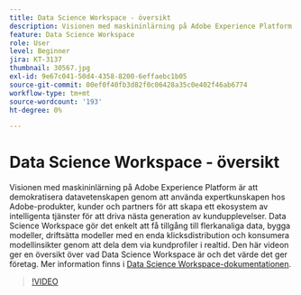 ```yaml
---
title: Data Science Workspace - översikt
description: Visionen med maskininlärning på Adobe Experience Platform är att demokratisera datavetenskapen genom att använda expertkunskapen hos Adobe-produkter, kunder och partners för att skapa ett ekosystem av intelligenta tjänster för att driva nästa generation av kundupplevelser. Data Science Workspace gör det enkelt att få tillgång till flerkanaliga data, bygga modeller, driftsätta modeller med en enda klicksdistribution och konsumera modellinsikter genom att dela dem via kundprofiler i realtid. Den här videon ger en översikt över vad Data Science Workspace är och det värde det ger företag.
feature: Data Science Workspace
role: User
level: Beginner
jira: KT-3137
thumbnail: 30567.jpg
exl-id: 9e67c041-50d4-4358-8200-6effaebc1b05
source-git-commit: 00ef0f40fb3d82f0c06428a35c0e402f46ab6774
workflow-type: tm+mt
source-wordcount: '193'
ht-degree: 0%

---
```


# Data Science Workspace - översikt

Visionen med maskininlärning på Adobe Experience Platform är att demokratisera datavetenskapen genom att använda expertkunskapen hos Adobe-produkter, kunder och partners för att skapa ett ekosystem av intelligenta tjänster för att driva nästa generation av kundupplevelser. Data Science Workspace gör det enkelt att få tillgång till flerkanaliga data, bygga modeller, driftsätta modeller med en enda klicksdistribution och konsumera modellinsikter genom att dela dem via kundprofiler i realtid. Den här videon ger en översikt över vad Data Science Workspace är och det värde det ger företag. Mer information finns i [Data Science Workspace-dokumentationen](https://experienceleague.adobe.com/docs/experience-platform/data-science-workspace/home.html).

>[!VIDEO](https://video.tv.adobe.com/v/30567?learn=on)
